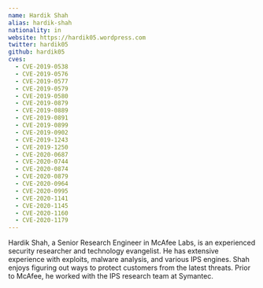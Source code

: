 ```yaml
---
name: Hardik Shah
alias: hardik-shah
nationality: in
website: https://hardik05.wordpress.com
twitter: hardik05
github: hardik05
cves:
  - CVE-2019-0538
  - CVE-2019-0576
  - CVE-2019-0577
  - CVE-2019-0579
  - CVE-2019-0580
  - CVE-2019-0879
  - CVE-2019-0889
  - CVE-2019-0891
  - CVE-2019-0899
  - CVE-2019-0902
  - CVE-2019-1243
  - CVE-2019-1250
  - CVE-2020-0687
  - CVE-2020-0744
  - CVE-2020-0874
  - CVE-2020-0879
  - CVE-2020-0964
  - CVE-2020-0995
  - CVE-2020-1141
  - CVE-2020-1145
  - CVE-2020-1160
  - CVE-2020-1179
---
```

Hardik Shah, a Senior Research Engineer in McAfee Labs, is an experienced security researcher and technology evangelist. He has extensive experience with exploits, malware analysis, and various IPS engines. Shah enjoys figuring out ways to protect customers from the latest threats. Prior to McAfee, he worked with the IPS research team at Symantec.
